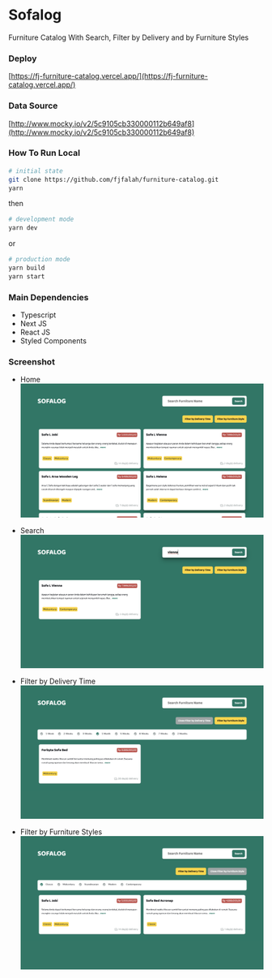 # Sofalog
Furniture Catalog With Search, Filter by Delivery and by Furniture Styles

### Deploy
[https://fj-furniture-catalog.vercel.app/](https://fj-furniture-catalog.vercel.app/)

### Data Source
[http://www.mocky.io/v2/5c9105cb330000112b649af8](http://www.mocky.io/v2/5c9105cb330000112b649af8)

### How To Run Local
```bash
# initial state
git clone https://github.com/fjfalah/furniture-catalog.git
yarn
```
then
```bash
# development mode
yarn dev
```
or
```bash
# production mode
yarn build
yarn start
```

### Main Dependencies
- Typescript
- Next JS
- React JS
- Styled Components


### Screenshot
- Home
![Screenshot Home](https://raw.githubusercontent.com/fjfalah/furniture-catalog/master/src/assets/screenshot/sc-sofalog-home.png)

- Search
![Screenshot Search](https://raw.githubusercontent.com/fjfalah/furniture-catalog/master/src/assets/screenshot/sc-sofalog-search.png)

- Filter by Delivery Time
![Screenshot Filter Delivery](https://raw.githubusercontent.com/fjfalah/furniture-catalog/master/src/assets/screenshot/sc-sofalog-filter-delivery.png)

- Filter by Furniture Styles
![Screenshot Filter Styles](https://raw.githubusercontent.com/fjfalah/furniture-catalog/master/src/assets/screenshot/sc-sofalog-filter-styles.png)
